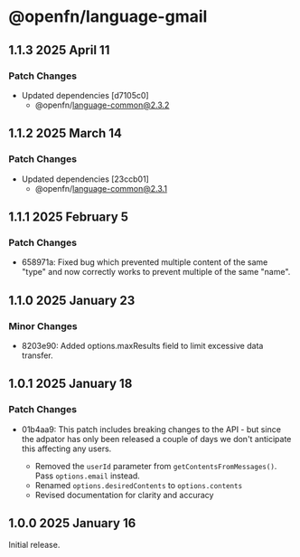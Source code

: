 # @openfn/language-gmail

## 1.1.3 2025 April 11

### Patch Changes

* Updated dependencies \[d7105c0]
  * @openfn/language-common@2.3.2

## 1.1.2 2025 March 14

### Patch Changes

* Updated dependencies \[23ccb01]
  * @openfn/language-common@2.3.1

## 1.1.1 2025 February 5

### Patch Changes

* 658971a: Fixed bug which prevented multiple content of the same "type" and now
  correctly works to prevent multiple of the same "name".

## 1.1.0 2025 January 23

### Minor Changes

* 8203e90: Added options.maxResults field to limit excessive data transfer.

## 1.0.1 2025 January 18

### Patch Changes

* 01b4aa9: This patch includes breaking changes to the API - but since the
  adpator has only been released a couple of days we don't anticipate this
  affecting any users.

  * Removed the `userId` parameter from `getContentsFromMessages()`. Pass
    `options.email` instead.
  * Renamed `options.desiredContents` to `options.contents`
  * Revised documentation for clarity and accuracy

## 1.0.0 2025 January 16

Initial release.
